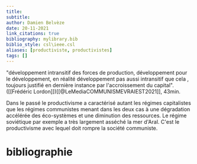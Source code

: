 ```yaml
---
title: 
subtitle:
author: Damien Belvèze
date: 20-11-2021
link_citations: true
bibliography: mylibrary.bib
biblio_style: csl\ieee.csl
aliases: [productiviste, productivistes]
tags: []
---
```


"développement intransitif des forces de production, développement pour le développement, en réalité développement pas aussi intransitif que cela , toujours justifié en dernière instance par l'accroissement du capital". ([[Frédéric Lordon]])[[@LeMediaCOMMUNISMEVRAIEST2021]], 43min. 

Dans le passé le productivisme a caractérisé autant les régimes capitalistes que les régimes communistes menant dans les deux cas à une dégradation accélérée des éco-systèmes et une diminution des ressources. Le régime soviétique par exemple a très largement asséché la mer d'Aral.
C'est le productivisme avec lequel doit rompre la société communiste. 





# bibliographie

